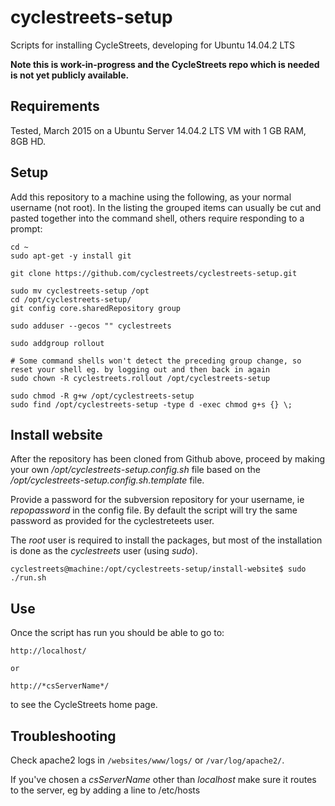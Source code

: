 # cyclestreets-setup

Scripts for installing CycleStreets, developing for Ubuntu 14.04.2 LTS

**Note this is work-in-progress and the CycleStreets repo which is needed is not yet publicly available.**

## Requirements

Tested, March 2015 on a Ubuntu Server 14.04.2 LTS VM with 1 GB RAM, 8GB HD.


## Setup

Add this repository to a machine using the following, as your normal username (not root). In the listing the grouped items can usually be cut and pasted together into the command shell, others require responding to a prompt:

    cd ~
    sudo apt-get -y install git

    git clone https://github.com/cyclestreets/cyclestreets-setup.git

    sudo mv cyclestreets-setup /opt
    cd /opt/cyclestreets-setup/
    git config core.sharedRepository group

    sudo adduser --gecos "" cyclestreets

    sudo addgroup rollout

    # Some command shells won't detect the preceding group change, so reset your shell eg. by logging out and then back in again
    sudo chown -R cyclestreets.rollout /opt/cyclestreets-setup

    sudo chmod -R g+w /opt/cyclestreets-setup
    sudo find /opt/cyclestreets-setup -type d -exec chmod g+s {} \;


## Install website

After the repository has been cloned from Github above, proceed by making your own */opt/cyclestreets-setup.config.sh* file based on the */opt/cyclestreets-setup.config.sh.template* file.

Provide a password for the subversion repository for your username, ie *repopassword* in the config file. By default the script will try the same password as provided for the cyclestreteets user.

The *root* user is required to install the packages, but most of the installation is done as the *cyclestreets* user (using *sudo*).

    cyclestreets@machine:/opt/cyclestreets-setup/install-website$ sudo ./run.sh


## Use

Once the script has run you should be able to go to:

    http://localhost/

    or

    http://*csServerName*/

to see the CycleStreets home page.

## Troubleshooting

Check apache2 logs in `/websites/www/logs/` or `/var/log/apache2/`.

If you've chosen a *csServerName* other than *localhost* make sure it routes to the server, eg by adding a line to /etc/hosts
